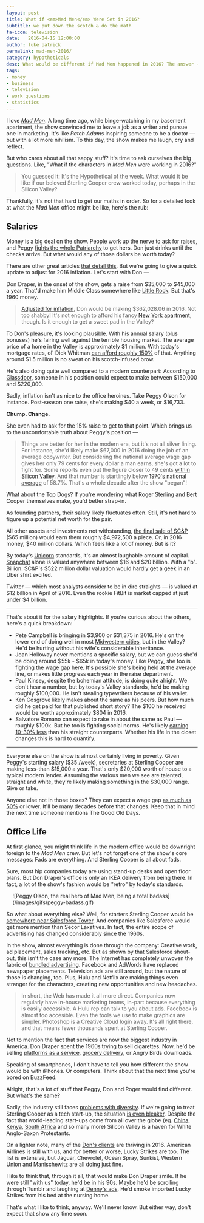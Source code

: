 ```yaml
---
layout: post
title: What if <em>Mad Men</em> Were Set in 2016?
subtitle: we put down the scotch & do the math
fa-icon: television
date:   2016-04-15 12:00:00
author: luke patrick
permalink: mad-men-2016/
category: hypotheticals
desc: What would be different if Mad Men happened in 2016? The answer -- not nearly as much as you'd think. Time to take your Draper down to the Bay Area!
tags:
- money
- business
- television
- work questions
- statistics
---
```


I love *[Mad Men](https://en.wikipedia.org/wiki/Mad_Men)*. A long time ago, while binge-watching in my basement apartment, the show convinced me to leave a job as a writer and pursue one in marketing. It's like *Patch Adams* inspiring someone to be a doctor — but with a lot more nihilism. To this day, the show makes me laugh, cry and reflect. 

But who cares about all that sappy stuff? It's time to ask ourselves the big questions. Like, "What if the characters in *Mad Men* were working in 2016?" 

> You guessed it: It's the Hypothetical of the week. What would it be like if our beloved Sterling Cooper crew worked today, perhaps in the Silicon Valley? 

Thankfully, it's not that hard to get our maths in order. So for a detailed look at what the *Mad Men* office might be like, here's the rub: 

## Salaries

Money is a big deal on the show. People work up the nerve to ask for raises, and Peggy [fights the whole Patriarchy](http://i276.photobucket.com/albums/kk34/feministing/15x094o.gif) to get hers. Don just drinks until the checks arrive. But what would any of those dollars be worth today? 

There are other great articles [that detail this](https://www.creditsesame.com/wp-content/uploads/2012/03/210312-CS-MADMEN-LANDSCAPE.png). But we're going to give a quick update to adjust for 2016 inflation. Let's start with Don — 

Don Draper, in the onset of the show, gets a raise from $35,000 to $45,000 a year. That'd make him Middle Class somewhere like [Little Rock](https://www.google.com/webhp?sourceid=chrome-instant&ion=1&espv=2&ie=UTF-8#q=little%20rock%20median%20wage). But that's 1960 money. 

> [Adjusted for inflation](http://www.saving.org/inflation/inflation.php?amount=45,000&year=1960), Don would be making $362,028.06 in 2016. Not too shabby! It's not enough to afford his fancy [New York apartment](http://mentalfloss.com/article/62517/could-don-draper-actually-afford-his-upper-east-side-apartment-today), though. Is it enough to get a sweet pad in the Valley? 

To Don's pleasure, it's looking plausible. With his annual salary (plus bonuses) he's fairing well against the terrible housing market. The average price of a home in the Valley is approximately $1 million. With today's mortgage rates, ol' Dick Whitman [can afford roughly 150%](https://www.zillow.com/mortgage-calculator/house-affordability/) of that. Anything around $1.5 million is no sweat on his scotch-infused brow. 

He's also doing quite well compared to a modern counterpart: According to [Glassdoor](https://glassdoor.com), someone in his position could expect to make between $150,000 and $220,000. 

Sadly, inflation isn't as nice to the office heroines. Take Peggy Olson for instance. Post-season one raise, she's making $40 a week, or $16,733. 

**Chump. Change.**

She even had to ask for the 15% raise to get to that point. Which brings us to the uncomfortable truth about Peggy's position — 

> Things are better for her in the modern era, but it's not all silver lining. For instance, she'd likely make $67,000 in 2016 doing the job of an average copywriter. But considering the national average wage gap gives her only 79 cents for every dollar a man earns, she's got a lot to fight for. Some reports even put the figure closer to 49 cents [within Silicon Valley](http://www.measureofamerica.org/california/media-release/). And that number is startlingly below [1970's national average](http://www.infoplease.com/ipa/A0882775.html) of 58.7%. That's a whole decade after the show "began"!


What about the Top Dogs? If you're wondering what Roger Sterling and Bert Cooper themselves make, you'd better strap-in. 

As founding partners, their salary likely fluctuates often. Still, it's not hard to figure up a potential net worth for the pair. 

All other assets and investments not withstanding, [the final sale of SC&P](http://www.vulture.com/2014/05/mad-men-how-much-did-each-of-the-partners-make.html) ($65 million) would earn them roughly $4,972,500 a piece. Or, in 2016 money, $40 million dollars. Which feels like a lot of money. But is it? 

By today's [Unicorn](http://fortune.com/unicorns/) standards, it's an almost laughable amount of capital. [Snapchat](http://fortune.com/2015/02/19/snapchat-worth-19-billion-more/) alone is valued anywhere between $16 and $20 billion. With a "b". Billion. SC&P's $522 million dollar valuation would hardly get a geek in an Uber shirt excited.

Twitter — which most analysts consider to be in dire straights — is valued at $12 billion in April of 2016. Even the rookie FitBit is market capped at just under $4 billion.

---

That's about it for the salary highlights. If you're curious about the others, here's a quick breakdown: 

- Pete Campbell is bringing in $3,900 or $31,375 in 2016. He's on the lower end of doing well in most [Midwestern cities,](https://www.google.com/webhp?sourceid=chrome-instant&ion=1&espv=2&ie=UTF-8#q=minneapolis+median+wage) but in the Valley? He'd be hurting without his wife's considerable inheritance. 
- Joan Holloway never mentions a specific salary, but we can guess she'd be doing around $55k - $65k in today's money. Like Peggy, she too is fighting the wage gap here. It's possible she's being held at the average line, or makes little progress each year in the raise department.
- Paul Kinsey, despite the bohemian attitude, is doing quite alright. We don't hear a number, but by today's Valley standards, he'd be making roughly $100,000. He isn't stealing typewriters because of his wallet.
- Ken Cosgrove likely makes about the same as his peers. But how much did he get paid for that published short story? The $100 he received would be worth approximately $804 in 2016. 
- Salvatore Romano can expect to rake in about the same as Paul — roughly $100k. But he too is fighting social norms. He's likely [earning 10-30% less](http://williamsinstitute.law.ucla.edu/wp-content/uploads/Badgett-Sears-Lau-Ho-Bias-in-the-Workplace-Jun-2007.pdf) than his straight counterparts. Whether his life in the closet changes this is hard to quantify. 

---

Everyone else on the show is almost certainly living in poverty. Given Peggy's starting salary ($35 /week), secretaries at Sterling Cooper are making less-than $15,000 a year. That's only $20,000 worth of house to a typical modern lender. Assuming the various men we see are talented, straight and white, they're likely making something in the $30,000 range. Give or take. 

Anyone else not in those boxes? They can expect a wage gap [as much as 50%](https://www.stlouisfed.org/publications/regional-economist/july-2013/changes-in-the-racial-earnings-gap-since-1960) or lower. It'll be many decades before that changes. Keep that in mind the next time someone mentions The Good Old Days. 


## Office Life

At first glance, you might think life in the modern office would be downright foreign to the *Mad Men* crew. But let's not forget one of the show's core messages: Fads are everything. And Sterling Cooper is all about fads. 

Sure, most hip companies today are using stand-up desks and open floor plans. But Don Draper's office is only an IKEA delivery from being there. In fact, a lot of the show's fashion would be "retro" by today's standards.

<div class="thumbnail float-right" markdown="1" style="max-width:450px;padding: 0 0 0 1rem;">
![Peggy Olson, the real hero of Mad Men, being a total badass](/images/gifs/peggy-badass.gif)
</div>

So what about everything else? Well, for starters Sterling Cooper would be [somewhere near Salesforce Tower](http://www.bizjournals.com/sanfrancisco/blog/real-estate/2015/04/startup-san-francisco-salesforce-trulia-talkdesk.html). And companies like Salesforce would get more mention than Secor Laxatives. In fact, the entire scope of advertising has changed considerably since the 1960s. 

In the show, almost everything is done through the company: Creative work, ad placement, sales tracking, etc. But as shown by that Salesforce shout-out, this isn't the case any more. The Internet has completely unwoven the fabric of [bundled advertising](http://hbswk.hbs.edu/item/advertising-its-not-mad-men-anymore). Facebook and AdWords have replaced newspaper placements. Television ads are still around, but the nature of those is changing, too. Plus, Hulu and Netflix are making things even stranger for the characters, creating new opportunities and new headaches. 

> In short, the Web has made it all more direct. Companies now regularly have in-house marketing teams, in-part because everything is easily accessible. A Hulu rep can talk to you about ads. Facebook is almost too accesible. Even the tools we use to make graphics are simpler. Photoshop is a Creative Cloud login away. It's all right there, and that means fewer thousands spent at Sterling Cooper.

Not to mention the fact that services are now the biggest industry in America. Don Draper spent the 1960s trying to sell cigarettes. Now, he'd be selling [platforms as a service](https://heroku.com), [grocery delivery](http://instacart.com), or Angry Birds downloads. 

Speaking of smartphones, I don't have to tell you how different the show would be with iPhones. Or computers. Think about that the next time you're bored on BuzzFeed. 

Alright, that's a lot of stuff that Peggy, Don and Roger would find different. But what's the same? 

Sadly, the industry still faces [problems with diversity](http://www.npr.org/templates/story/story.php?storyId=122545036). If we're going to treat Sterling Cooper as a tech start-up, the situation [is even bleaker](http://mashable.com/2016/01/18/silicon-valley-diversity/#TjdJnMNfyqqk). Despite the fact that world-leading start-ups come from all over the globe (eg. [China](https://en.wikipedia.org/wiki/Xiaomi), [Kenya](http://www.brck.com/), [South Africa](https://www.woothemes.com/) and so many more) Silicon Valley is a haven for White Anglo-Saxon Protestants.

On a lighter note, many of the [Don's clients](http://fivethirtyeight.com/datalab/heres-every-client-don-draper-ever-had/) are thriving in 2016. American Airlines is still with us, and for better or worse, Lucky Strikes are too. The list is extensive, but Jaguar, Chevrolet, Ocean Spray, Sunkist, Western Union and Manischewitz are all doing just fine. 

I like to think that, through it all, that would make Don Draper smile. If he were still "with us" today, he'd be in his 90s. Maybe he'd be scrolling through Tumblr and laughing at [Denny's ads](http://blog.dennys.com/). He'd smoke imported Lucky Strikes from his bed at the nursing home.

That's what I like to think, anyway. We'll never know. But either way, don't expect that show any time soon.   